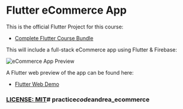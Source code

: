 # Flutter eCommerce App

This is the official Flutter Project for this course:

- [Complete Flutter Course Bundle](https://codewithandrea.com/courses/complete-flutter-bundle/)

This will include a full-stack eCommerce app using Flutter & Firebase:

![eCommerce App Preview](/.github/images/ecommerce-app-preview.png)

A Flutter web preview of the app can be found here:

- [Flutter Web Demo](https://my-shop-ecommerce-stg.web.app/)


### [LICENSE: MIT](../LICENSE.md)#   p r a c t i c e _ c o d e _ a n d r e a _ e c o m m e r c e  
 